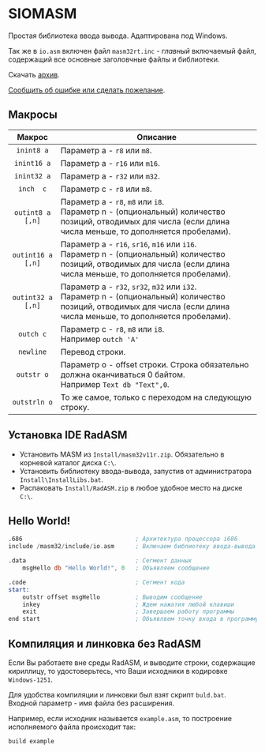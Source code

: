 # SIOMASM

Простая библиотека ввода вывода. Адаптирована под Windows.

Так же в `io.asm` включен файл `masm32rt.inc` - *главный* включаемый файл, содержащий все основные заголовчные файлы и библиотеки.

Скачать [архив](https://github.com/KubSU/SIOMASM/archive/master.zip).

[Сообщить об ошибке или сделать пожелание](https://github.com/KubSU/SIOMASM/issues/new).

## Макросы

Макрос           | Описание
:----------------:|---------
`inint8 a`        | Параметр a - `r8` или `m8`.
`inint16 a`       | Параметр a - `r16` или `m16`.
`inint32 a`       | Параметр a - `r32` или `m32`.
`inch  c`         | Параметр c - `r8` или `m8`.
`outint8 a [,n]`  | Параметр a - `r8`, `m8` или `i8`. <br> Параметр n - (опциональный) количество позиций, отводимых для числа (если длина числа меньше, то дополняется пробелами).
`outint16 a [,n]` | Параметр a - `r16`, `sr16`, `m16` или `i16`. <br> Параметр n - (опциональный) количество позиций, отводимых для числа (если длина числа меньше, то дополняется пробелами).
`outint32 a [,n]` | Параметр a - `r32`, `sr32`, `m32` или `i32`. <br> Параметр n - (опциональный) количество позиций, отводимых для числа (если длина числа меньше, то дополняется пробелами).
`outch c`         | Параметр c - `r8`, `m8` или `i8`. <br> Например `outch 'A'`
`newline`         | Перевод строки.
`outstr o`        | Параметр o - offset строки. Строка обязательно должна оканчиваться 0 байтом. <br> Например `Text db "Text",0`.
`outstrln o`      | То же самое, только с переходом на следующую строку.

## Установка IDE RadASM

- Установить MASM из `Install/masm32v11r.zip`. Обязательно в корневой каталог диска `C:\`.
- Установить библиотеку ввода-вывода, запустив от администратора `Install\InstallLibs.bat`.
- Распаковать `Install/RadASM.zip` в любое удобное место на диске `C:\`.

## Hello World!

```nasm
.686								; Архитектура процессора i686
include /masm32/include/io.asm		; Включаем библиотеку ввода-вывода

.data								; Сегмент данных
	msgHello db "Hello World!", 0	; Объявляем сообщение

.code								; Сегмент кода
start:
	outstr offset msgHello			; Выводим сообщение
	inkey							; Ждем нажатия любой клавиши
	exit							; Завершаем работу программы
end start							; Объявлвем точку входа в программу
```

## Компиляция и линковка без RadASM

Если Вы работаете вне среды RadASM, и выводите строки, содержащие кириллицу, то удостоверьтесь, что Ваши исходники в кодировке `Windows-1251`.

Для удобства компиляции и линковки был взят скрипт `buld.bat`. Входной параметр - имя файла без расширения. 

Например, если исходник называется `example.asm`, то построение исполняемого файла происходит так:
```
build example
```
